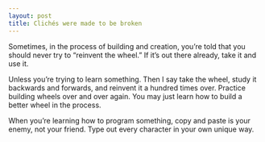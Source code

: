 ```yaml
---
layout: post
title: Clichés were made to be broken
---
```


Sometimes, in the process of building and creation, you’re told that you should never try to “reinvent the wheel.” If it’s out there already, take it and use it.

Unless you’re trying to learn something. Then I say take the wheel, study it backwards and forwards, and reinvent it a hundred times over. Practice building wheels over and over again. You may just learn how to build a better wheel in the process.

When you’re learning how to program something, copy and paste is your enemy, not your friend. Type out every character in your own unique way.
